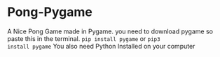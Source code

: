 # Pong-Pygame
A Nice Pong Game made in Pygame. you need to download pygame so paste this in the terminal. <code>pip install pygame</code> or <code>pip3 install pygame</code> You also need Python Installed on your computer
